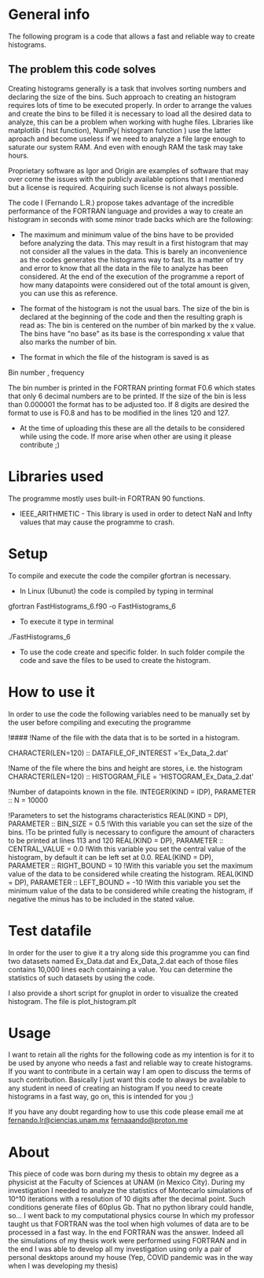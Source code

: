 # General info
The following program is a code that allows a fast and reliable way to create histograms.

## The problem this code solves
Creating histograms generally is a task that involves sorting numbers and declaring the size of the bins. Such approach to creating an histogram requires lots of time to be executed properly. 
In order to arrange the values and create the bins to be filled it is necessary to load all the desired data to analyze, this can be a problem when working with hughe files.
Libraries like matplotlib ( hist function), NumPy( histogram function ) use the latter aproach and become useless if we need to analyze a file large enough to saturate our system RAM. And even with enough RAM the task may take hours.

Proprietary software as Igor and Origin are examples of software that may over come the issues with the publicly available options that I mentioned but a license is required. Acquiring such license is not always possible.

The code I (Fernando L.R.) propose takes advantage of the incredible performance of the FORTRAN language and provides a way to create an histogram in seconds with some minor trade backs which are the following:

* The maximum and minimum value of the bins have to be provided before analyzing the data. This may result in a first histogram that may not consider all the values in the data. This is barely an inconvenience as the codes generates the histograms way to fast. Its a matter of try and error to know that all the data in the file to analyze has been considered. At the end of the execution of the programme a report of how many datapoints were considered out of the total amount is given, you can use this as reference.

* The format of the histogram is not the usual bars. The size of the bin is declared at the beginning of the code and then the resulting graph is read as:
The bin is centered on the number of bin marked by the x value.
The bins have "no base" as its base is the corresponding x value that also marks the number of bin.

* The format in which the file of the histogram is saved is as

Bin number , frequency

The bin number is printed in the FORTRAN printing format F0.6 
which states that only 6 decimal numbers are to be printed. If the size of the bin is less than 0.000001 the format has to be adjusted too. If 8 digits are desired the format to use is F0.8 and has to be modified in the lines 120 and 127.

* At the time of uploading this these are all the details to be considered while using the code. If more arise when other are using it please contribute ;)

# Libraries used
The programme mostly uses built-in FORTRAN 90 functions. 

* IEEE_ARITHMETIC - This library is used in order to detect NaN and Infty values that may cause the programme to crash.

# Setup
To compile and execute the code the compiler gfortran is necessary. 

* In Linux (Ubunut) the code is compiled by typing in terminal

gfortran FastHistograms_6.f90 -o FastHistograms_6

* To execute it type in terminal

./FastHistograms_6

* To use the code create and specific folder. In such folder compile the code and save the files to be used to create the histogram.

# How to use it
In order to use the code the following variables need to be manually set by the user before compiling and executing the programme

!####
!Name of the file with the data that is to be sorted in a histogram.

CHARACTER(LEN=120) :: DATAFILE_OF_INTEREST ='Ex_Data_2.dat'

!Name of the file where the bins and height are stores, i.e. the histogram
CHARACTER(LEN=120) :: HISTOGRAM_FILE = 'HISTOGRAM_Ex_Data_2.dat'

!Number of datapoints known in the file.
INTEGER(KIND = IDP), PARAMETER :: N = 10000

!Parameters to set the histograms characteristics 
REAL(KIND = DP), PARAMETER :: BIN_SIZE = 0.5 !With this variable you can set the size of the bins. !To be printed fully is necessary to configure the amount of characters to be printed at lines 113 and 120
REAL(KIND = DP), PARAMETER :: CENTRAL_VALUE = 0.0 !With this variable you set the central value of the histogram, by default it can be left set at 0.0.
REAL(KIND = DP), PARAMETER :: RIGHT_BOUND = 10 !With this variable you set the maximum value of the data to be considered while creating the histogram.
REAL(KIND = DP), PARAMETER :: LEFT_BOUND = -10 !With this variable you set the minimum value of the data to be considered while creating the histogram, if negative the minus has to be included in the stated value.

# Test datafile
In order for the user to give it a try along side this programme you can find two datasets named Ex_Data.dat and Ex_Data_2.dat each of those files contains 10,000 lines each containing a value. You can determine the statistics of such datasets by using the code. 

I also provide a short script for gnuplot in order to visualize the created histogram. The file is plot_histogram.plt

# Usage
I want to retain all the rights for the following code as my intention is for it to be used by anyone who needs a fast and reliable way to create histograms. If you want to contribute in a certain way I am open to discuss the terms of such contribution. Basically I just want this code to always be available to any student in need of creating an histogram
If you need to create histograms in a fast way, go on, this is intended for you ;)

If you have any doubt regarding how to use this code please email me at
fernando.lr@ciencias.unam.mx
fernaaando@proton.me

# About
This piece of code was born during my thesis to obtain my degree as a physicist at the Faculty of Sciences at UNAM (in Mexico City). During my investigation I needed to analyze the statistics of Montecarlo simulations of 10^10 iterations with a resolution of 10 digits after the decimal point. Such conditions generate files of 60plus Gb. That no python library could handle, so… I went back to my computational physics course In which my professor taught us that FORTRAN was the tool when high volumes of data are to be processed in a fast way. In the end FORTRAN was the answer. Indeed all the simulations of my thesis work were performed using FORTRAN and in the end I was able to develop all my investigation using only a pair of personal desktops around my house (Yep, COVID pandemic was in the way when I was developing my thesis)
